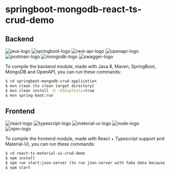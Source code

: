 # springboot-mongodb-react-ts-crud-demo

## Backend
![java-logo](https://img.icons8.com/color/60/000000/java-coffee-cup-logo--v1.png)
![springboot-logo](https://img.icons8.com/color/60/000000/spring-logo.png)
![rest-api-logo](https://img.icons8.com/ultraviolet/60/000000/api-settings.png)
![openapi-logo](https://img.icons8.com/color/60/000000/cloud-function.png)
![postman-logo](https://img.icons8.com/dusk/60/000000/postman-api.png)
![mongodb-logo](https://img.icons8.com/color/60/000000/mongodb.png)
![swagger-logo](https://avatars.githubusercontent.com/u/7658037?s=60&v=4)

To compile the backend module, made with Java 8, Maven, SpringBoot, MongoDB and OpenAPI, you can run these commands:
```bash
$ cd springboot-mongodb-crud-application
$ mvn clean (to clean target directory)
$ mvn clean install -U -DSkipTests=true
$ mvn spring-boot:run
```

## Frontend
![react-logo](https://img.icons8.com/office/60/000000/react.png)
![typescript-logo](https://img.icons8.com/color/60/000000/typescript.png)
![material-ui-logo](https://img.icons8.com/color/60/000000/material-ui.png)
![node-logo](https://img.icons8.com/color/60/000000/nodejs.png)
![npm-logo](https://img.icons8.com/color/60/000000/npm.png)

To compile the frontend module, made with React + Typescript support and Material-UI, you can run these commands:
```bash
$ cd react-ts-material-ui-crud-demo
$ npm install
$ npm run start:json-server (to run json-server with fake data because Java backend cannot deployed in some cloud platforms)
$ npm start
```
